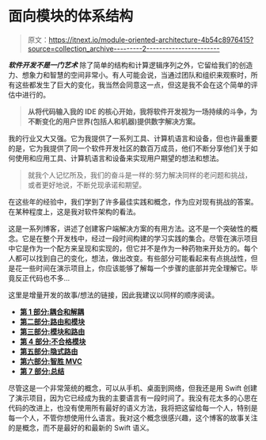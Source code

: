# 面向模块的体系结构

> 原文：<https://itnext.io/module-oriented-architecture-4b54c8976415?source=collection_archive---------2----------------------->

***软件开发不是一门艺术*** 除了简单的结构和计算逻辑序列之外，它留给我们的创造力、想象力和智慧的空间非常小。有人可能会说，当通过团队和组织来观察时，所有这些都发生了巨大的变化，我当然会同意这一点，但这是我不会在这个简单的评估中进行的。

> **从将代码输入我的 IDE 的核心开始，我将软件开发视为一场持续的斗争，为不断变化的用户世界(包括人和机器)提供数字解决方案。**

我的行业又大又强。它为我提供了一系列工具、计算机语言和设备，但也许最重要的是，它为我提供了同一个软件开发社区的数百万成员，他们不断分享他们关于如何使用和应用工具、计算机语言和设备来实现用户期望的想法和想法。

> 就我个人记忆所及，我们的奋斗是一样的:努力解决同样的老问题和挑战，或者更好地说，不断兑现承诺和期望。

在这些年的经验中，我们学到了许多最佳实践和概念，作为应对现有挑战的答案。在某种程度上，这是我对软件架构的看法。

这是一系列博客，讲述了创建客户端解决方案的有用方法。这不是一个突破性的概念。它是在整个开发栈中，经过一段时间构建的学习实践的集合。尽管在演示项目中它是作为一个配方来呈现和实现的，但它并不是作为一种药物来开处方的。每个人都可以找到自己的变化，想法，做出改变。有些部分可能看起来有点挑战性，但是花一些时间在演示项目上，你应该能够了解每一个步骤的底部并完全理解它。毕竟反正代码也不多…

这里是增量开发的故事/想法的链接，因此我建议以同样的顺序阅读。

*   [**第 1 部分:耦合和解耦**](https://medium.com/@poksi/module-oriented-architecture-part-1-coupling-and-decoupling-4443dd7f598a)
*   [**第二部分:路由和模块**](https://medium.com/@poksi/module-oriented-architecture-part-2-routing-and-modules-2437e6a292e7)
*   [**第三部分:模块和路由**](https://medium.com/@poksi/module-oriented-architecture-part-3-modules-and-routing-241b06439a9f)
*   [**第 4 部分:不合格模块**](https://medium.com/@poksi/module-oriented-architecture-part-4-non-conforming-modules-9c18ec2d2180)
*   [**第五部分:隐式路由**](https://medium.com/@poksi/module-oriented-architecture-part-5-implicit-routing-655b468ca1b4)
*   [**第六部分:智胜 MVC**](https://medium.com/@poksi/module-oriented-architecture-part-6-outsmarting-the-mvc-26ef66111057)
*   [**第 7 部分:总结**](https://medium.com/@poksi/module-oriented-architecture-part-7-wrap-up-742aaf696de6)

尽管这是一个非常笼统的概念，可以从手机、桌面到网络，但我还是用 Swift 创建了演示项目，因为它已经成为我的主要语言有一段时间了。我没有花太多的心思在代码的改进上，也没有使用所有最好的语义方法，我将把这留给每一个人，特别是每一个人，不管你想使用什么语言。我对这个概念很感兴趣，这个博客的故事关注的是概念，而不是最好的和最新的 Swift 语义。